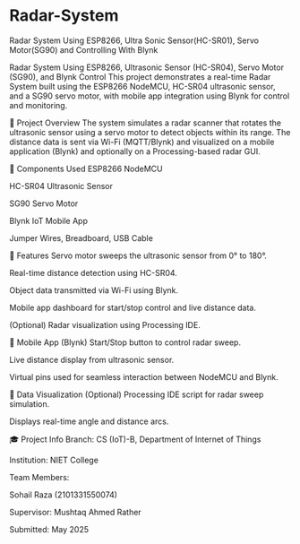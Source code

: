 # Radar-System
Radar System Using ESP8266, Ultra Sonic Sensor(HC-SR01), Servo Motor(SG90) and Controlling With Blynk

Radar System Using ESP8266, Ultrasonic Sensor (HC-SR04), Servo Motor (SG90), and Blynk Control
This project demonstrates a real-time Radar System built using the ESP8266 NodeMCU, HC-SR04 ultrasonic sensor, and a SG90 servo motor, with mobile app integration using Blynk for control and monitoring.

📡 Project Overview
The system simulates a radar scanner that rotates the ultrasonic sensor using a servo motor to detect objects within its range. The distance data is sent via Wi-Fi (MQTT/Blynk) and visualized on a mobile application (Blynk) and optionally on a Processing-based radar GUI.

🔧 Components Used
ESP8266 NodeMCU

HC-SR04 Ultrasonic Sensor

SG90 Servo Motor

Blynk IoT Mobile App

Jumper Wires, Breadboard, USB Cable

🧠 Features
Servo motor sweeps the ultrasonic sensor from 0° to 180°.

Real-time distance detection using HC-SR04.

Object data transmitted via Wi-Fi using Blynk.

Mobile app dashboard for start/stop control and live distance data.

(Optional) Radar visualization using Processing IDE.

📲 Mobile App (Blynk)
Start/Stop button to control radar sweep.

Live distance display from ultrasonic sensor.

Virtual pins used for seamless interaction between NodeMCU and Blynk.

📡 Data Visualization (Optional)
Processing IDE script for radar sweep simulation.

Displays real-time angle and distance arcs.

🎓 Project Info
Branch: CS (IoT)-B, Department of Internet of Things

Institution: NIET College

Team Members:

Sohail Raza (2101331550074)

Supervisor: Mushtaq Ahmed Rather

Submitted: May 2025

